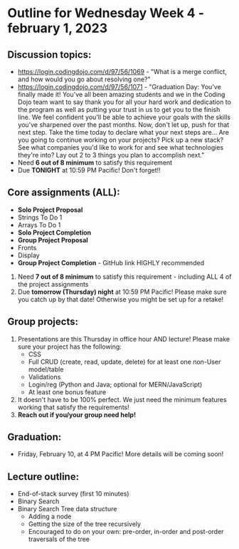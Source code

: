 # Outline for Wednesday Week 4 - february 1, 2023

## Discussion topics:
- https://login.codingdojo.com/d/97/56/1069 - "What is a merge conflict, and how would you go about resolving one?"
- https://login.codingdojo.com/d/97/56/1071 - "Graduation Day: You've finally made it! You've all been amazing students and we in the Coding Dojo team want to say thank you for all your hard work and dedication to the program as well as putting your trust in us to get you to the finish line. We feel confident you'll be able to achieve your goals with the skills you've sharpened over the past months. Now, don't let up, push for that next step. Take the time today to declare what your next steps are... Are you going to continue working on your projects? Pick up a new stack? See what companies you'd like to work for and see what technologies they're into? Lay out 2 to 3 things you plan to accomplish next."
- Need **6 out of 8 minimum** to satisfy this requirement
- Due **TONIGHT** at 10:59 PM Pacific!  Don't forget!!

## Core assignments (ALL):
- **Solo Project Proposal**
- Strings To Do 1
- Arrays To Do 1
- **Solo Project Completion**
- **Group Project Proposal**
- Fronts
- Display
- **Group Project Completion** - GitHub link HIGHLY recommended
1. Need **7 out of 8 minimum** to satisfy this requirement - including ALL 4 of the project assignments
2. Due **tomorrow (Thursday) night** at 10:59 PM Pacific!  Please make sure you catch up by that date!  Otherwise you might be set up for a retake!

## Group projects:
1. Presentations are this Thursday in office hour AND lecture!  Please make sure your project has the following:
    - CSS
    - Full CRUD (create, read, update, delete) for at least one non-User model/table
    - Validations
    - Login/reg (Python and Java; optional for MERN/JavaScript)
    - At least one bonus feature
2. It doesn't have to be 100% perfect.  We just need the minimum features working that satisfy the requirements!
3. **Reach out if you/your group need help!**

## Graduation:
- Friday, February 10, at 4 PM Pacific!  More details will be coming soon!

## Lecture outline:
- End-of-stack survey (first 10 minutes)
- Binary Search
- Binary Search Tree data structure
    - Adding a node
    - Getting the size of the tree recursively
    - Encouraged to do on your own: pre-order, in-order and post-order traversals of the tree